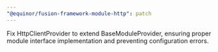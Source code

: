 ```yaml
---
"@equinor/fusion-framework-module-http": patch
---
```


Fix HttpClientProvider to extend BaseModuleProvider, ensuring proper module interface implementation and preventing configuration errors.
